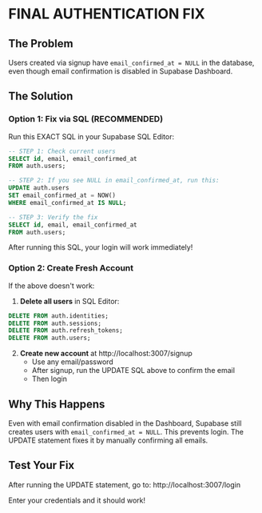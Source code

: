 # FINAL AUTHENTICATION FIX

## The Problem
Users created via signup have `email_confirmed_at = NULL` in the database, even though email confirmation is disabled in Supabase Dashboard.

## The Solution

### Option 1: Fix via SQL (RECOMMENDED)

Run this EXACT SQL in your Supabase SQL Editor:

```sql
-- STEP 1: Check current users
SELECT id, email, email_confirmed_at
FROM auth.users;

-- STEP 2: If you see NULL in email_confirmed_at, run this:
UPDATE auth.users
SET email_confirmed_at = NOW()
WHERE email_confirmed_at IS NULL;

-- STEP 3: Verify the fix
SELECT id, email, email_confirmed_at
FROM auth.users;
```

After running this SQL, your login will work immediately!

### Option 2: Create Fresh Account

If the above doesn't work:

1. **Delete all users** in SQL Editor:
```sql
DELETE FROM auth.identities;
DELETE FROM auth.sessions;
DELETE FROM auth.refresh_tokens;
DELETE FROM auth.users;
```

2. **Create new account** at http://localhost:3007/signup
   - Use any email/password
   - After signup, run the UPDATE SQL above to confirm the email
   - Then login

## Why This Happens

Even with email confirmation disabled in the Dashboard, Supabase still creates users with `email_confirmed_at = NULL`. This prevents login. The UPDATE statement fixes it by manually confirming all emails.

## Test Your Fix

After running the UPDATE statement, go to:
http://localhost:3007/login

Enter your credentials and it should work!